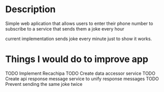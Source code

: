 # Description

Simple web aplication that allows users to enter their phone number to subscribe to a service that sends them a joke every hour

current implementation sends joke every minute just to show it works.

# Things I would do to improve app

TODO Implement Recachipa
TODO Create data accessor service
TODO Create api response message service to unify response messages
TODO Prevent sending the same joke twice

